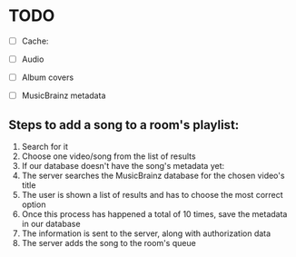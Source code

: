 # TODO
 - [ ] Cache:
  - [ ] Audio
  - [ ] Album covers
  - [ ] MusicBrainz metadata


## Steps to add a song to a room's playlist:
 1. Search for it
 1. Choose one video/song from the list of results
 1. If our database doesn't have the song's metadata yet:
  1. The server searches the MusicBrainz database for the chosen video's title
  1. The user is shown a list of results and has to choose the most correct option
  1. Once this process has happened a total of 10 times, save the metadata in our database
 1. The information is sent to the server, along with authorization data
 1. The server adds the song to the room's queue

